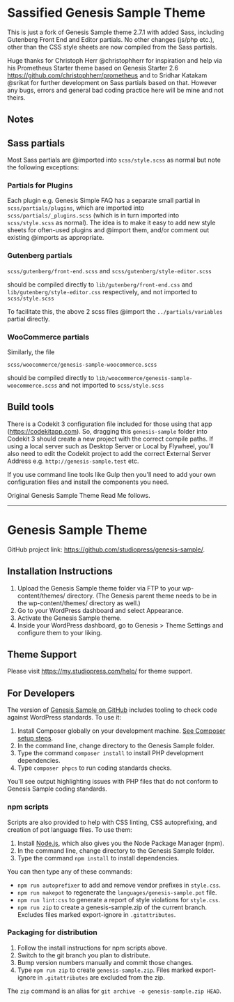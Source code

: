 # Sassified Genesis Sample Theme

This is just a fork of Genesis Sample theme 2.7.1 with added Sass, including Gutenberg Front End and Editor partials. No other changes (js/php etc.), other than the CSS style sheets are now compiled from the Sass partials.

Huge thanks for Christoph Herr @christophherr for inspiration and help via his Prometheus Starter theme based on Genesis Starter 2.6 https://github.com/christophherr/prometheus and to Sridhar Katakam @srikat for further development on Sass partials based on that. However any bugs, errors and general bad coding practice here will be mine and not theirs. 

## Notes

## Sass partials

Most Sass partials are @imported into `scss/style.scss` as normal but note the following exceptions:

### Partials for Plugins

Each plugin e.g. Genesis Simple FAQ has a separate small partial in `scss/partials/plugins`, which are imported into `scss/partials/_plugins.scss` (which is in turn imported into `scss/style.scss` as normal). The idea is to make it easy to add new style sheets for often-used plugins and @import them, and/or comment out existing @imports as appropriate.

### Gutenberg partials

`scss/gutenberg/front-end.scss`
and
`scss/gutenberg/style-editor.scss`

should be compiled directly to `lib/gutenberg/front-end.css` and `lib/gutenberg/style-editor.css` respectively, and not imported to `scss/style.scss`

To facilitate this, the above 2 scss files @import the `../partials/variables` partial directly.

### WooCommerce partials

Similarly, the file

`scss/woocommerce/genesis-sample-woocommerce.scss`

should be compiled directly to `lib/woocommerce/genesis-sample-woocommerce.scss` and not imported to `scss/style.scss`

## Build tools

There is a Codekit 3 configuration file included for those using that app (https://codekitapp.com). So, dragging this `genesis-sample` folder into Codekit 3 should create a new project with the correct compile paths. If using a local server such as Desktop Server or Local by Flywheel, you'll also need to edit the Codekit project to add the correct External Server Address e.g. `http://genesis-sample.test` etc.

If you use command line tools like Gulp then you'll need to add your own configuration files and install the components you need.

Original Genesis Sample Theme Read Me follows.

---

# Genesis Sample Theme

GitHub project link: https://github.com/studiopress/genesis-sample/.


## Installation Instructions

1. Upload the Genesis Sample theme folder via FTP to your wp-content/themes/ directory. (The Genesis parent theme needs to be in the wp-content/themes/ directory as well.)
2. Go to your WordPress dashboard and select Appearance.
3. Activate the Genesis Sample theme.
4. Inside your WordPress dashboard, go to Genesis > Theme Settings and configure them to your liking.

## Theme Support

Please visit https://my.studiopress.com/help/ for theme support.

## For Developers

The version of [Genesis Sample on GitHub](https://github.com/studiopress/genesis-sample/) includes tooling to check code against WordPress standards. To use it:

1. Install Composer globally on your development machine. [See Composer setup steps](https://getcomposer.org/doc/00-intro.md#downloading-the-composer-executable).
2. In the command line, change directory to the Genesis Sample folder.
3. Type the command `composer install` to install PHP development dependencies.
4. Type `composer phpcs` to run coding standards checks.

You'll see output highlighting issues with PHP files that do not conform to Genesis Sample coding standards.

### npm scripts

Scripts are also provided to help with CSS linting, CSS autoprefixing, and creation of pot language files. To use them:

1. Install [Node.js](https://nodejs.org/), which also gives you the Node Package Manager (npm).
2. In the command line, change directory to the Genesis Sample folder.
3. Type the command `npm install` to install dependencies.

You can then type any of these commands:

- `npm run autoprefixer` to add and remove vendor prefixes in `style.css`.
- `npm run makepot` to regenerate the `languages/genesis-sample.pot` file.
- `npm run lint:css` to generate a report of style violations for `style.css`.
- `npm run zip` to create a genesis-sample.zip of the current branch. Excludes files marked export-ignore in `.gitattributes`.

### Packaging for distribution

1. Follow the install instructions for npm scripts above.
2. Switch to the git branch you plan to distribute.
3. Bump version numbers manually and commit those changes.
4. Type `npm run zip` to create `genesis-sample.zip`. Files marked export-ignore in `.gitattributes` are excluded from the zip.

The `zip` command is an alias for `git archive -o genesis-sample.zip HEAD`.
